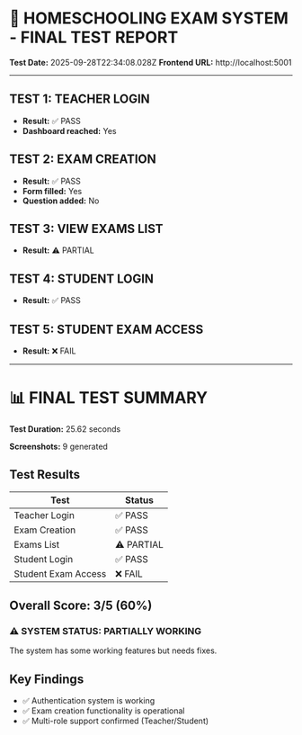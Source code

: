 # 🎯 HOMESCHOOLING EXAM SYSTEM - FINAL TEST REPORT

**Test Date:** 2025-09-28T22:34:08.028Z
**Frontend URL:** http://localhost:5001

---

## TEST 1: TEACHER LOGIN

- **Result:** ✅ PASS
- **Dashboard reached:** Yes

## TEST 2: EXAM CREATION

- **Result:** ✅ PASS
- **Form filled:** Yes
- **Question added:** No

## TEST 3: VIEW EXAMS LIST

- **Result:** ⚠️ PARTIAL

## TEST 4: STUDENT LOGIN

- **Result:** ✅ PASS

## TEST 5: STUDENT EXAM ACCESS

- **Result:** ❌ FAIL


---

# 📊 FINAL TEST SUMMARY

**Test Duration:** 25.62 seconds

**Screenshots:** 9 generated


## Test Results

| Test | Status |
|------|--------|
| Teacher Login | ✅ PASS |
| Exam Creation | ✅ PASS |
| Exams List | ⚠️ PARTIAL |
| Student Login | ✅ PASS |
| Student Exam Access | ❌ FAIL |

## Overall Score: 3/5 (60%)

### ⚠️ SYSTEM STATUS: PARTIALLY WORKING

The system has some working features but needs fixes.

## Key Findings

- ✅ Authentication system is working
- ✅ Exam creation functionality is operational
- ✅ Multi-role support confirmed (Teacher/Student)